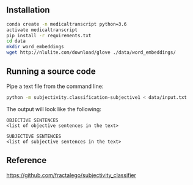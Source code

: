 Installation
------------

```bash
conda create -n medicaltranscript python=3.6
activate medicaltranscript
pip install -r requirements.txt
cd data
mkdir word_embeddings
wget http://nlulite.com/download/glove ./data/word_embeddings/
```

Running a source code
------------------------

Pipe a text file from the command line: 
```bash
python -m subjectivity.classification-subjective1 < data/input.txt
```

The output will look like the following:
```text
OBJECTIVE SENTENCES
<list of objective sentences in the text>

SUBJECTIVE SENTENCES
<list of subjective sentences in the text>
```

Reference
------------------------

https://github.com/fractalego/subjectivity_classifier
